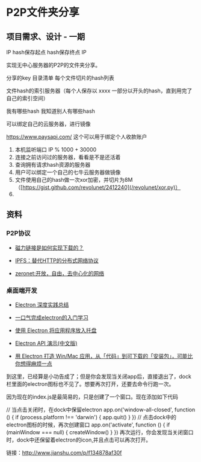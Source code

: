 # P2P文件夹分享

## 项目需求、设计 - 一期


IP hash保存起点 hash保存终点
IP 



实现无中心服务器的P2P的文件夹分享。

分享的key
   目录清单
       每个文件切片的hash列表

文件hash的索引服务器（每个人保存以 xxxx 一部分以开头的hash，直到用完了自己的索引空间）
   
   我有哪些hash
   我知道别人有哪些hash
   
可以绑定自己的云服务器，进行镜像



https://www.paysapi.com/
这个可以用于绑定个人收款账户

1. 本机监听端口 IP % 1000 + 30000 
2. 连接之前访问过的服务器，看看是不是还活着
3. 查询拥有请求hash资源的服务器
4. 用户可以绑定一个自己的七牛云服务器做镜像
5. 文件使用自己的hash做一次xor加密，并切片为8M（[https://gist.github.com/revolunet/2412240](/revolunet/xor.py)）
6. 




## 资料

### P2P协议

* [磁力链接是如何实现下载的？](http://www.aneasystone.com/archives/2015/05/how-does-magnet-link-work.html)

* [IPFS：替代HTTP的分布式网络协议](http://www.infoq.com/cn/articles/ipfs)

* [zeronet:开放，自由，去中心化的网络](https://zeronet.io)


### 桌面端开发 


* [Electron 深度实践总结](https://changkun.us/archives/2017/03/217/)

* [一口气完成electron的入门学习](https://segmentfault.com/a/1190000006207600)

* [使用 Electron 将应用程序放入托盘](https://segmentfault.com/a/1190000008530265)

* [Electron API 演示(中文版)](https://github.com/demopark/electron-api-demos-Zh_CN)


* [用 Electron 打造 Win/Mac 应用，从「代码」到可下载的「安装包」，可能比你想得麻烦一点](https://segmentfault.com/a/1190000011908324)




到这里，已经算是小功告成了；但是你会发现当关闭app后，直接退出了，dock栏里面的electron图标也不见了。想要再次打开，还要去命令行跑一次。

因为现在的index.js是最简易的，只是创建了一个窗口。现在添加如下代码

 // 当点击关闭时，在dock中保留electron
  app.on('window-all-closed', function () {
  if (process.platform !== 'darwin') {
    app.quit()
  }
})
// 点击dock中的electron图标的时候，再次创建窗口
app.on('activate', function () {
  if (mainWindow === null) {
    createWindow()
  }
})
再次运行，你会发现当关闭窗口时，dock中还保留着electron的icon,并且点击可以再次打开。

链接：http://www.jianshu.com/p/f134878af30f





